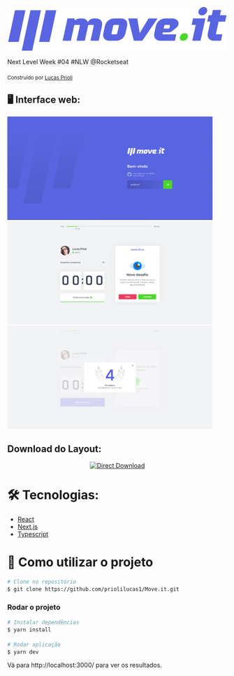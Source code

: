 <p align="center">
  <img src="./public/logo-full.svg"/>
</p>

Next Level Week #04 #NLW @Rocketseat

  <sub>Construído por
    <a href="https://github.com/priolilucas1">Lucas Prioli</a>
  </sub>
  
<h2>🖥 Interface web:</h2>

<p>
  <img src="./public/assets/Login.png" width="470"/>
  <img src="./public/assets/NewChallenge.png" width="470"/>
  <img src="./public/assets/LevelUp.png" width="470" center/>
</p>


<h2 align="left"> Download do Layout: </h2>
<p align="center">
    <a title="Download .fig Web" href="https://www.figma.com/file/ge20pu3ofMOKoliUyKx1Nl/?viewer=1&node-id=160:2761">
        <img alt="Direct Download" src="https://img.shields.io/badge/Download Web-black?style=flat-square&logo=figma&logoColor=red" width="200px" />
    </a>
</p>

# 🛠 Tecnologias:

* [React](https://reactjs.org/)
* [Next.js](https://nextjs.org/) 
* [Typescript](https://www.typescriptlang.org/)                 

# 🚩 Como utilizar o projeto
```bash
# Clone no repositório
$ git clone https://github.com/priolilucas1/Move.it.git
```

### Rodar o projeto

```bash
# Instalar dependências
$ yarn install

# Rodar aplicação
$ yarn dev
```
Vá para http://localhost:3000/ para ver os resultados.
